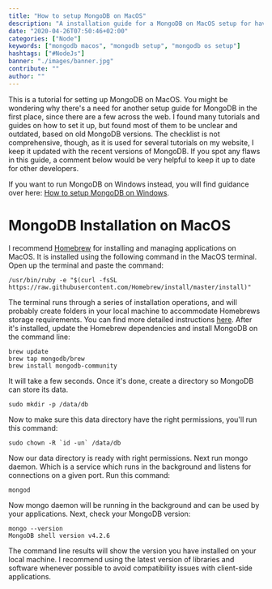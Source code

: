 ```yaml
---
title: "How to setup MongoDB on MacOS"
description: "A installation guide for a MongoDB on MacOS setup for having a NoSQL database available on your OS. It comes with everything that's needed to connect a Node.js application to your database in JavaScript ..."
date: "2020-04-26T07:50:46+02:00"
categories: ["Node"]
keywords: ["mongodb macos", "mongodb setup", "mongodb os setup"]
hashtags: ["#NodeJs"]
banner: "./images/banner.jpg"
contribute: ""
author: ""
---
```


<Sponsorship />

This is a tutorial for setting up MongoDB on MacOS. You might be wondering why there's a need for another setup guide for MongoDB in the first place, since there are a few across the web. I found many tutorials and guides on how to set it up, but found most of them to be unclear and outdated, based on old MongoDB versions. The checklist is not comprehensive, though, as it is used for several tutorials on my website, I keep it updated with the recent versions of MongoDB. If you spot any flaws in this guide, a comment below would be very helpful to keep it up to date for other developers.

If you want to run MongoDB on Windows instead, you will find guidance over here: [How to setup MongoDB on Windows](/mongodb-windows-setup/).

# MongoDB Installation on MacOS

I recommend [Homebrew](https://brew.sh/) for installing and managing applications on MacOS. It is installed using the following command in the MacOS terminal. Open up the terminal and paste the command:

```text
/usr/bin/ruby -e "$(curl -fsSL https://raw.githubusercontent.com/Homebrew/install/master/install)"
```

The terminal runs through a series of installation operations, and will probably create folders in your local machine to accommodate Homebrews storage requirements. You can find more detailed instructions [here](/developer-setup/). After it's installed, update the Homebrew dependencies and install MongoDB on the command line:

```text
brew update
brew tap mongodb/brew
brew install mongodb-community
```

It will take a few seconds. Once it's done, create a directory so MongoDB can store its data.

```text
sudo mkdir -p /data/db
```

Now to make sure this data directory have the right permissions, you'll run this command:

```text
sudo chown -R `id -un` /data/db
```

Now our data directory is ready with right permissions. Next run mongo daemon. Which is a service which runs in the background and listens for connections on a given port. Run this command:

```text
mongod
```

Now mongo daemon will be running in the background and can be used by your applications. Next, check your MongoDB version:

```text
mongo --version
MongoDB shell version v4.2.6
```

The command line results will show the version you have installed on your local machine. I recommend using the latest version of libraries and software whenever possible to avoid compatibility issues with client-side applications.

<ReadMore label="MongoDB with Mongoose in Express Tutorial" link="/mongodb-express-setup-tutorial" />
